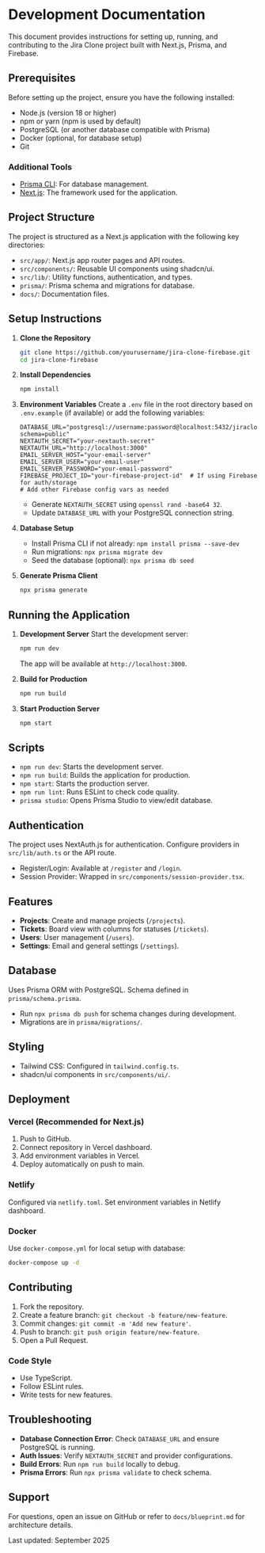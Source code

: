 # Development Documentation

This document provides instructions for setting up, running, and contributing to the Jira Clone project built with Next.js, Prisma, and Firebase.

## Prerequisites

Before setting up the project, ensure you have the following installed:

- Node.js (version 18 or higher)
- npm or yarn (npm is used by default)
- PostgreSQL (or another database compatible with Prisma)
- Docker (optional, for database setup)
- Git

### Additional Tools

- [Prisma CLI](https://www.prisma.io/docs/getting-started/setup-prisma/start-from-scratch/relational-databases-typescript-postgresql): For database management.
- [Next.js](https://nextjs.org/docs): The framework used for the application.

## Project Structure

The project is structured as a Next.js application with the following key directories:

- `src/app/`: Next.js app router pages and API routes.
- `src/components/`: Reusable UI components using shadcn/ui.
- `src/lib/`: Utility functions, authentication, and types.
- `prisma/`: Prisma schema and migrations for database.
- `docs/`: Documentation files.

## Setup Instructions

1. **Clone the Repository**
   ```bash
   git clone https://github.com/yourusername/jira-clone-firebase.git
   cd jira-clone-firebase
   ```

2. **Install Dependencies**
   ```bash
   npm install
   ```

3. **Environment Variables**
   Create a `.env` file in the root directory based on `.env.example` (if available) or add the following variables:

   ```
   DATABASE_URL="postgresql://username:password@localhost:5432/jiraclone?schema=public"
   NEXTAUTH_SECRET="your-nextauth-secret"
   NEXTAUTH_URL="http://localhost:3000"
   EMAIL_SERVER_HOST="your-email-server"
   EMAIL_SERVER_USER="your-email-user"
   EMAIL_SERVER_PASSWORD="your-email-password"
   FIREBASE_PROJECT_ID="your-firebase-project-id"  # If using Firebase for auth/storage
   # Add other Firebase config vars as needed
   ```

   - Generate `NEXTAUTH_SECRET` using `openssl rand -base64 32`.
   - Update `DATABASE_URL` with your PostgreSQL connection string.

4. **Database Setup**
   - Install Prisma CLI if not already: `npm install prisma --save-dev`
   - Run migrations: `npx prisma migrate dev`
   - Seed the database (optional): `npx prisma db seed`

5. **Generate Prisma Client**
   ```bash
   npx prisma generate
   ```

## Running the Application

1. **Development Server**
   Start the development server:
   ```bash
   npm run dev
   ```
   The app will be available at `http://localhost:3000`.

2. **Build for Production**
   ```bash
   npm run build
   ```

3. **Start Production Server**
   ```bash
   npm start
   ```

## Scripts

- `npm run dev`: Starts the development server.
- `npm run build`: Builds the application for production.
- `npm start`: Starts the production server.
- `npm run lint`: Runs ESLint to check code quality.
- `prisma studio`: Opens Prisma Studio to view/edit database.

## Authentication

The project uses NextAuth.js for authentication. Configure providers in `src/lib/auth.ts` or the API route.

- Register/Login: Available at `/register` and `/login`.
- Session Provider: Wrapped in `src/components/session-provider.tsx`.

## Features

- **Projects**: Create and manage projects (`/projects`).
- **Tickets**: Board view with columns for statuses (`/tickets`).
- **Users**: User management (`/users`).
- **Settings**: Email and general settings (`/settings`).

## Database

Uses Prisma ORM with PostgreSQL. Schema defined in `prisma/schema.prisma`.

- Run `npx prisma db push` for schema changes during development.
- Migrations are in `prisma/migrations/`.

## Styling

- Tailwind CSS: Configured in `tailwind.config.ts`.
- shadcn/ui components in `src/components/ui/`.

## Deployment

### Vercel (Recommended for Next.js)

1. Push to GitHub.
2. Connect repository in Vercel dashboard.
3. Add environment variables in Vercel.
4. Deploy automatically on push to main.

### Netlify

Configured via `netlify.toml`. Set environment variables in Netlify dashboard.

### Docker

Use `docker-compose.yml` for local setup with database:

```bash
docker-compose up -d
```

## Contributing

1. Fork the repository.
2. Create a feature branch: `git checkout -b feature/new-feature`.
3. Commit changes: `git commit -m 'Add new feature'`.
4. Push to branch: `git push origin feature/new-feature`.
5. Open a Pull Request.

### Code Style

- Use TypeScript.
- Follow ESLint rules.
- Write tests for new features.

## Troubleshooting

- **Database Connection Error**: Check `DATABASE_URL` and ensure PostgreSQL is running.
- **Auth Issues**: Verify `NEXTAUTH_SECRET` and provider configurations.
- **Build Errors**: Run `npm run build` locally to debug.
- **Prisma Errors**: Run `npx prisma validate` to check schema.

## Support

For questions, open an issue on GitHub or refer to `docs/blueprint.md` for architecture details.

Last updated: September 2025